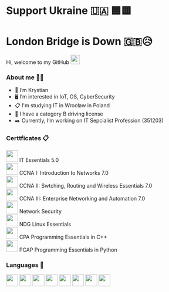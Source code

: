 # Support Ukraine 🇺🇦 🟦🟨
# London Bridge is Down 🇬🇧😥
Hi, welcome to my GitHub <img src="https://media.giphy.com/media/hvRJCLFzcasrR4ia7z/giphy.gif" width="25px">

### About me 🧑‍💻
- 👋 I’m Krystian
- 🖥️ I’m interested in IoT, OS, CyberSecurity
- 📋 I'm studying IT in Wrocław in Poland
- 🚗 I have a category B driving license
- ✒️ Currently, I’m working on IT Sepcialist Profession (351203)

<!--
### My Little Demons 😈

<table>
  <tr><td> <img height="32" src="https://cdn.jsdelivr.net/npm/simple-icons@v3/icons/acer.svg" /> Acer Nitro 5 [1 TB SSD, DDR4 8GB, nVidia GeForce MX150] </td></tr>
  <tr><td> <img height="32" background="white" src="https://cdn.jsdelivr.net/npm/simple-icons@v3/icons/samsung.svg" /> Samsung Galaxy A70 [128GB SSD, 6GB RAM] </td></tr>
  <tr><td> <img height="32" src="https://cdn.jsdelivr.net/npm/simple-icons@v3/icons/samsung.svg" /> Samsung Galaxy Tab S7 [128GB SSD, 6GB RAM] </td></tr>
 </table>
 -->

 

### Certtficates 📋
<img height="32" width="32" src="https://cdn.jsdelivr.net/npm/simple-icons@v3/icons/cisco.svg" /> IT Essentials 5.0  
<img height="32" width="32" src="https://cdn.jsdelivr.net/npm/simple-icons@v3/icons/cisco.svg" /> CCNA I: Introduction to Networks 7.0  
<img height="32" width="32" src="https://cdn.jsdelivr.net/npm/simple-icons@v3/icons/cisco.svg" /> CCNA II: Swtching, Routing and Wireless Essentials 7.0  
<img height="32" width="32" src="https://cdn.jsdelivr.net/npm/simple-icons@v3/icons/cisco.svg" /> CCNA III: Enterprise Networking and Automation 7.0  
<img height="32" width="32" src="https://cdn.jsdelivr.net/npm/simple-icons@v3/icons/cisco.svg" /> Network Security  
<img height="32" width="32" src="https://cdn.jsdelivr.net/npm/simple-icons@v3/icons/linux.svg" /> NDG Linux Essentials  
<img height="32" width="32" src="https://cdn.jsdelivr.net/npm/simple-icons@v3/icons/cplusplus.svg" /> CPA Programming Essentials in C++  
<img height="32" width="32" src="https://cdn.jsdelivr.net/npm/simple-icons@v3/icons/python.svg" /> PCAP Programming Essentials in Python  




### Languages 💾 
<img height="32" width="32" src="https://cdn.jsdelivr.net/npm/simple-icons@v3/icons/html5.svg" /> <img height="32" width="32" src="https://cdn.jsdelivr.net/npm/simple-icons@v3/icons/css3.svg" /> <img height="32" width="32" src="https://cdn.jsdelivr.net/npm/simple-icons@v3/icons/javascript.svg" /> <img height="32" width="32" src="https://cdn.jsdelivr.net/npm/simple-icons@v3/icons/mysql.svg" /> <img height="32" width="32" src="https://cdn.jsdelivr.net/npm/simple-icons@v3/icons/php.svg" /> <img height="32" width="32" src="https://cdn.jsdelivr.net/npm/simple-icons@v3/icons/cplusplus.svg" /> <img height="32" width="32" src="https://cdn.jsdelivr.net/npm/simple-icons@v3/icons/python.svg" /> <img height="32" width="32" src="https://cdn.jsdelivr.net/npm/simple-icons@v3/icons/csharp.svg" /> 



<!--
### Tools 🔧
> Soon







### OS 🪟🐧

<img height="32" width="32" src="https://cdn.jsdelivr.net/npm/simple-icons@v3/icons/windows.svg" />: 
<img height="32" width="32" src="https://cdn.jsdelivr.net/npm/simple-icons@v3/icons/windowsxp.svg" /> `XP`, `7`, `10`, `11`
<br />

<img height="32" width="32" src="https://cdn.jsdelivr.net/npm/simple-icons@v3/icons/linux.svg" />: 
<img height="32" width="32" src="https://cdn.jsdelivr.net/npm/simple-icons@v3/icons/ubuntu.svg" /> 
<img height="32" width="32" src="https://cdn.jsdelivr.net/npm/simple-icons@v3/icons/debian.svg" /> 
<img height="32" width="32" src="https://cdn.jsdelivr.net/npm/simple-icons@v3/icons/linuxmint.svg" /> 
<img height="32" width="32" src="https://cdn.jsdelivr.net/npm/simple-icons@v3/icons/zorin.svg" /> 
<br />

<img height="32" width="32" src="https://cdn.jsdelivr.net/npm/simple-icons@v3/icons/android.svg" />: 
<img height="32" src="https://cdn.jsdelivr.net/npm/simple-icons@v3/icons/samsung.svg" /> 
<br />
-->

